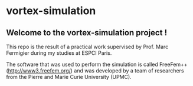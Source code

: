 # vortex-simulation

## Welcome to the vortex-simulation project !

This repo is the result of a practical work supervised by Prof. Marc Fermigier during my studies at ESPCI Paris.

The software that was used to perform the simulation is called FreeFem++ (http://www3.freefem.org/) and was developed by a team of researchers from the Pierre and Marie Curie University (UPMC).



